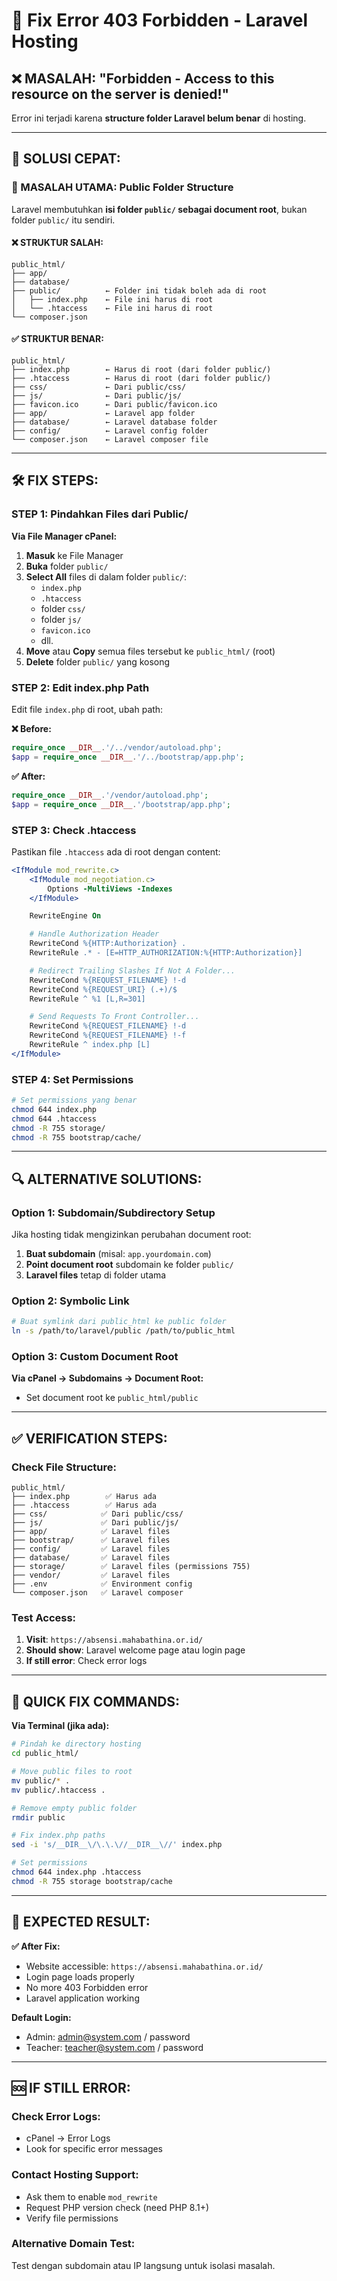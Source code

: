 # 🚨 Fix Error 403 Forbidden - Laravel Hosting

## ❌ **MASALAH:** "Forbidden - Access to this resource on the server is denied!"

Error ini terjadi karena **structure folder Laravel belum benar** di hosting.

---

## 🔧 **SOLUSI CEPAT:**

### **🎯 MASALAH UTAMA: Public Folder Structure**

Laravel membutuhkan **isi folder `public/` sebagai document root**, bukan folder `public/` itu sendiri.

#### **❌ STRUKTUR SALAH:**

```
public_html/
├── app/
├── database/
├── public/          ← Folder ini tidak boleh ada di root
│   ├── index.php    ← File ini harus di root
│   └── .htaccess    ← File ini harus di root
└── composer.json
```

#### **✅ STRUKTUR BENAR:**

```
public_html/
├── index.php        ← Harus di root (dari folder public/)
├── .htaccess        ← Harus di root (dari folder public/)
├── css/             ← Dari public/css/
├── js/              ← Dari public/js/
├── favicon.ico      ← Dari public/favicon.ico
├── app/             ← Laravel app folder
├── database/        ← Laravel database folder
├── config/          ← Laravel config folder
└── composer.json    ← Laravel composer file
```

---

## 🛠️ **FIX STEPS:**

### **STEP 1: Pindahkan Files dari Public/**

**Via File Manager cPanel:**

1. **Masuk** ke File Manager
2. **Buka** folder `public/`
3. **Select All** files di dalam folder `public/`:
    - `index.php`
    - `.htaccess`
    - folder `css/`
    - folder `js/`
    - `favicon.ico`
    - dll.
4. **Move** atau **Copy** semua files tersebut ke `public_html/` (root)
5. **Delete** folder `public/` yang kosong

### **STEP 2: Edit index.php Path**

Edit file `index.php` di root, ubah path:

**❌ Before:**

```php
require_once __DIR__.'/../vendor/autoload.php';
$app = require_once __DIR__.'/../bootstrap/app.php';
```

**✅ After:**

```php
require_once __DIR__.'/vendor/autoload.php';
$app = require_once __DIR__.'/bootstrap/app.php';
```

### **STEP 3: Check .htaccess**

Pastikan file `.htaccess` ada di root dengan content:

```apache
<IfModule mod_rewrite.c>
    <IfModule mod_negotiation.c>
        Options -MultiViews -Indexes
    </IfModule>

    RewriteEngine On

    # Handle Authorization Header
    RewriteCond %{HTTP:Authorization} .
    RewriteRule .* - [E=HTTP_AUTHORIZATION:%{HTTP:Authorization}]

    # Redirect Trailing Slashes If Not A Folder...
    RewriteCond %{REQUEST_FILENAME} !-d
    RewriteCond %{REQUEST_URI} (.+)/$
    RewriteRule ^ %1 [L,R=301]

    # Send Requests To Front Controller...
    RewriteCond %{REQUEST_FILENAME} !-d
    RewriteCond %{REQUEST_FILENAME} !-f
    RewriteRule ^ index.php [L]
</IfModule>
```

### **STEP 4: Set Permissions**

```bash
# Set permissions yang benar
chmod 644 index.php
chmod 644 .htaccess
chmod -R 755 storage/
chmod -R 755 bootstrap/cache/
```

---

## 🔍 **ALTERNATIVE SOLUTIONS:**

### **Option 1: Subdomain/Subdirectory Setup**

Jika hosting tidak mengizinkan perubahan document root:

1. **Buat subdomain** (misal: `app.yourdomain.com`)
2. **Point document root** subdomain ke folder `public/`
3. **Laravel files** tetap di folder utama

### **Option 2: Symbolic Link**

```bash
# Buat symlink dari public_html ke public folder
ln -s /path/to/laravel/public /path/to/public_html
```

### **Option 3: Custom Document Root**

**Via cPanel → Subdomains → Document Root:**

-   Set document root ke `public_html/public`

---

## ✅ **VERIFICATION STEPS:**

### **Check File Structure:**

```
public_html/
├── index.php        ✅ Harus ada
├── .htaccess        ✅ Harus ada
├── css/            ✅ Dari public/css/
├── js/             ✅ Dari public/js/
├── app/            ✅ Laravel files
├── bootstrap/      ✅ Laravel files
├── config/         ✅ Laravel files
├── database/       ✅ Laravel files
├── storage/        ✅ Laravel files (permissions 755)
├── vendor/         ✅ Laravel files
├── .env            ✅ Environment config
└── composer.json   ✅ Laravel composer
```

### **Test Access:**

1. **Visit**: `https://absensi.mahabathina.or.id/`
2. **Should show**: Laravel welcome page atau login page
3. **If still error**: Check error logs

---

## 📱 **QUICK FIX COMMANDS:**

**Via Terminal (jika ada):**

```bash
# Pindah ke directory hosting
cd public_html/

# Move public files to root
mv public/* .
mv public/.htaccess .

# Remove empty public folder
rmdir public

# Fix index.php paths
sed -i 's/__DIR__\/\.\.\//__DIR__\//' index.php

# Set permissions
chmod 644 index.php .htaccess
chmod -R 755 storage bootstrap/cache
```

---

## 🎯 **EXPECTED RESULT:**

**✅ After Fix:**

-   Website accessible: `https://absensi.mahabathina.or.id/`
-   Login page loads properly
-   No more 403 Forbidden error
-   Laravel application working

**Default Login:**

-   Admin: admin@system.com / password
-   Teacher: teacher@system.com / password

---

## 🆘 **IF STILL ERROR:**

### **Check Error Logs:**

-   cPanel → Error Logs
-   Look for specific error messages

### **Contact Hosting Support:**

-   Ask them to enable `mod_rewrite`
-   Request PHP version check (need PHP 8.1+)
-   Verify file permissions

### **Alternative Domain Test:**

Test dengan subdomain atau IP langsung untuk isolasi masalah.
